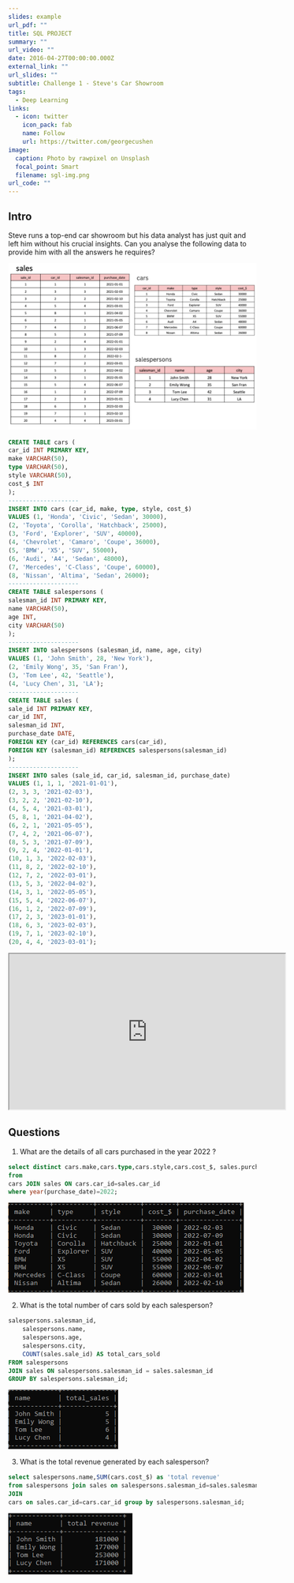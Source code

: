 ```yaml
---
slides: example
url_pdf: ""
title: SQL PROJECT
summary: ""
url_video: ""
date: 2016-04-27T00:00:00.000Z
external_link: ""
url_slides: ""
subtitle: Challenge 1 - Steve's Car Showroom
tags:
  - Deep Learning
links:
  - icon: twitter
    icon_pack: fab
    name: Follow
    url: https://twitter.com/georgecushen
image:
  caption: Photo by rawpixel on Unsplash
  focal_point: Smart
  filename: sgl-img.png
url_code: ""
---
```

## **Intro** 

Steve runs a top-end car showroom but his data analyst has just quit and left him without his crucial insights. Can you analyse the following data to provide him with all the answers he requires?

![](imgtables.jpg)

```sql
CREATE TABLE cars (
car_id INT PRIMARY KEY,
make VARCHAR(50),
type VARCHAR(50),
style VARCHAR(50),
cost_$ INT
);
--------------------
INSERT INTO cars (car_id, make, type, style, cost_$)
VALUES (1, 'Honda', 'Civic', 'Sedan', 30000),
(2, 'Toyota', 'Corolla', 'Hatchback', 25000),
(3, 'Ford', 'Explorer', 'SUV', 40000),
(4, 'Chevrolet', 'Camaro', 'Coupe', 36000),
(5, 'BMW', 'X5', 'SUV', 55000),
(6, 'Audi', 'A4', 'Sedan', 48000),
(7, 'Mercedes', 'C-Class', 'Coupe', 60000),
(8, 'Nissan', 'Altima', 'Sedan', 26000);
--------------------
CREATE TABLE salespersons (
salesman_id INT PRIMARY KEY,
name VARCHAR(50),
age INT,
city VARCHAR(50)
);
--------------------
INSERT INTO salespersons (salesman_id, name, age, city)
VALUES (1, 'John Smith', 28, 'New York'),
(2, 'Emily Wong', 35, 'San Fran'),
(3, 'Tom Lee', 42, 'Seattle'),
(4, 'Lucy Chen', 31, 'LA');
--------------------
CREATE TABLE sales (
sale_id INT PRIMARY KEY,
car_id INT,
salesman_id INT,
purchase_date DATE,
FOREIGN KEY (car_id) REFERENCES cars(car_id),
FOREIGN KEY (salesman_id) REFERENCES salespersons(salesman_id)
);
--------------------
INSERT INTO sales (sale_id, car_id, salesman_id, purchase_date)
VALUES (1, 1, 1, '2021-01-01'),
(2, 3, 3, '2021-02-03'),
(3, 2, 2, '2021-02-10'),
(4, 5, 4, '2021-03-01'),
(5, 8, 1, '2021-04-02'),
(6, 2, 1, '2021-05-05'),
(7, 4, 2, '2021-06-07'),
(8, 5, 3, '2021-07-09'),
(9, 2, 4, '2022-01-01'),
(10, 1, 3, '2022-02-03'),
(11, 8, 2, '2022-02-10'),
(12, 7, 2, '2022-03-01'),
(13, 5, 3, '2022-04-02'),
(14, 3, 1, '2022-05-05'),
(15, 5, 4, '2022-06-07'),
(16, 1, 2, '2022-07-09'),
(17, 2, 3, '2023-01-01'),
(18, 6, 3, '2023-02-03'),
(19, 7, 1, '2023-02-10'),
(20, 4, 4, '2023-03-01');
```

<iframe width="560" height="315" src='https://dbdiagram.io/e/65434d537d8bbd6465544070/65434d5a7d8bbd6465544100'> </iframe>

## **Q﻿uestions**

1. What are the details of all cars purchased in the year 2022 ?

```sql
select distinct cars.make,cars.type,cars.style,cars.cost_$, sales.purchase_date
from 
cars JOIN sales ON cars.car_id=sales.car_id
where year(purchase_date)=2022;
```

![](2022.png)

2. What is the total number of cars sold by each salesperson?

```sql
salespersons.salesman_id,
    salespersons.name,
    salespersons.age,
    salespersons.city,
    COUNT(sales.sale_id) AS total_cars_sold
FROM salespersons
JOIN sales ON salespersons.salesman_id = sales.salesman_id
GROUP BY salespersons.salesman_id;
```

![](sales.png)

3. What is the total revenue generated by each salesperson?

```sql
select salespersons.name,SUM(cars.cost_$) as 'total revenue'
from salespersons join sales on salespersons.salesman_id=sales.salesman_id 
JOIN 
cars on sales.car_id=cars.car_id group by salespersons.salesman_id;
```

![](revenue.png)